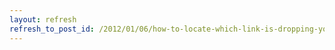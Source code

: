 ```yaml
---
layout: refresh
refresh_to_post_id: /2012/01/06/how-to-locate-which-link-is-dropping-your-data
---
```

